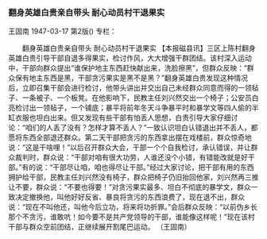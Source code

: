 ### 翻身英雄白贵亲自带头  耐心动员村干退果实
王固南
1947-03-17
第2版()
专栏：

　　翻身英雄白贵亲自带头
    耐心动员村干退果实
    【本报磁县讯】三区上陈村翻身英雄白贵引导干部自退多得果实，检讨作风，大大增强干群团结。该村深入运动中，干部向群众提出“谁保护地主东西赶快献出来，洗脸擦黑”，但群众反映：“群众保有地主东西是黑，干部贪污果实是黑不是黑？”翻身英雄白贵发现这种情况后，立即召集干部会进行检讨，他带头讲出并交出自己未经群众同意而得的一领毡子、一条被子、一个板凳。在他影响下，民教主任刘兴然交出一个椅子；公安员白亮检讨出一领毡子，一个铺底；暴平将前年冬天斗争暴平时和暴学文等四人偷的半缸衣服也坦白出来。但又发现有些干部有怕丢人思想，白贵引导大家仔细讨论：“咱们的人丢了没有？怎样才算不丢人？”一致认识坦白认错退出并不丢人，都愿将东西全部退还群众。第二天干部把贪污的东西拿出摆在戏楼前，群众惊奇地说：“这是干啥哩！”以后召开群众大会，干部一个个自我检讨，承认错误，并让群众裁判时，群众说：“干部对咱有很大功劳，人谁还没个小错，有错能改就是好干部。”有的说：“干部尽让咱，咱也得尽让干部。”经过大家讨论，把干部有用的东西拥护给干部，民教主任刘兴然没有椅子，群众把椅子仍旧抬回他家，刘兴然再三推让不要，群众说：“不要也得要！”对贪污果实最多、坦白不彻底的暴学文，群众一致决定撤换他，叫他好好反省、暴良将贪污的东西浪费了，现在退不出，群众说：“现在不叫他还，叫他今后立功，将来将功折罪。”会后群众反映：“以前伪乡长那个不贪污，谁敢吭！如今要不是共产党领导的干部，谁能像这样呢！”现在该村干部与群众空前团结，正继续展开割尾巴运动。
     （王固南）
